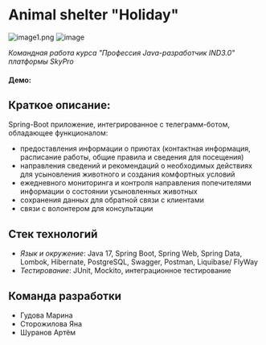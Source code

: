 # **Animal shelter "Holiday"**

![image1.png](..%2F..%2F..%2F..%2F..%2F..%2FDownloads%2Fimage1.png)
![image](https://github.com/BuenosDiasGente/telegram-Animal-Shelter-Holiday/assets/123076580/2467557e-de83-47c7-ab7c-30c25c16e5fd)


_Командная работа курса "Профессия  Java-разработчик IND3.0" платформы SkyPro_

#### Демо: 

## **Краткое описание:**

Spring-Boot приложение, интегрированное с телеграмм-ботом, обладающее функционалом:

- предоставления информации о приютах (контактная информация, расписание работы, общие правила и сведения для посещения)
- направления сведений и рекомендаций о необходимых действиях для усыновления животного и создания комфортных условий
- ежедневного мониторинга и контроля направления попечителями информации о состоянии усыновленных животных
- сохранения данных для обратной связи с клиентами
- связи с волонтером для консультации

## **Стек технологий**
 
- _Язык и окружение_: Java 17, Spring Boot, Spring Web, Spring Data, Lombok, Hibernate, PostgreSQL, Swagger, Postman, Liquibase/ FlyWay
- _Тестирование_: JUnit, Mockito, интеграционное тестирование


## Команда разработки

- Гудова Марина
- Сторожилова Яна
- Шуранов Артём
